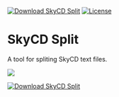 [![Download SkyCD Split](https://img.shields.io/sourceforge/dt/skycd/split.svg)](https://sourceforge.net/projects/split.skycd.p/files/latest/download) [![License](https://img.shields.io/github/license/SkyCD/SkyCD-Split.svg?maxAge=2592000)](License.txt)
# SkyCD Split

A tool for spliting SkyCD text files.

![](https://a.fsdn.com/con/app/proj/split.skycd.p/screenshots/1.png)

[![Download SkyCD Split](https://a.fsdn.com/con/app/sf-download-button)](https://sourceforge.net/projects/split.skycd.p/files/latest/download)
